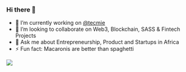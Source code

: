 ### Hi there 👋

- 🔭 I’m currently working on [@tecmie](https://github.com/tecmie)
- 👯 I’m looking to collaborate on Web3, Blockchain, SASS & Fintech Projects
- 💬 Ask me about Entrepreneurship, Product and Startups in Africa
- ⚡ Fun fact: Macaronis are better than spaghetti

![](https://komarev.com/ghpvc/?username=your-github-username)
